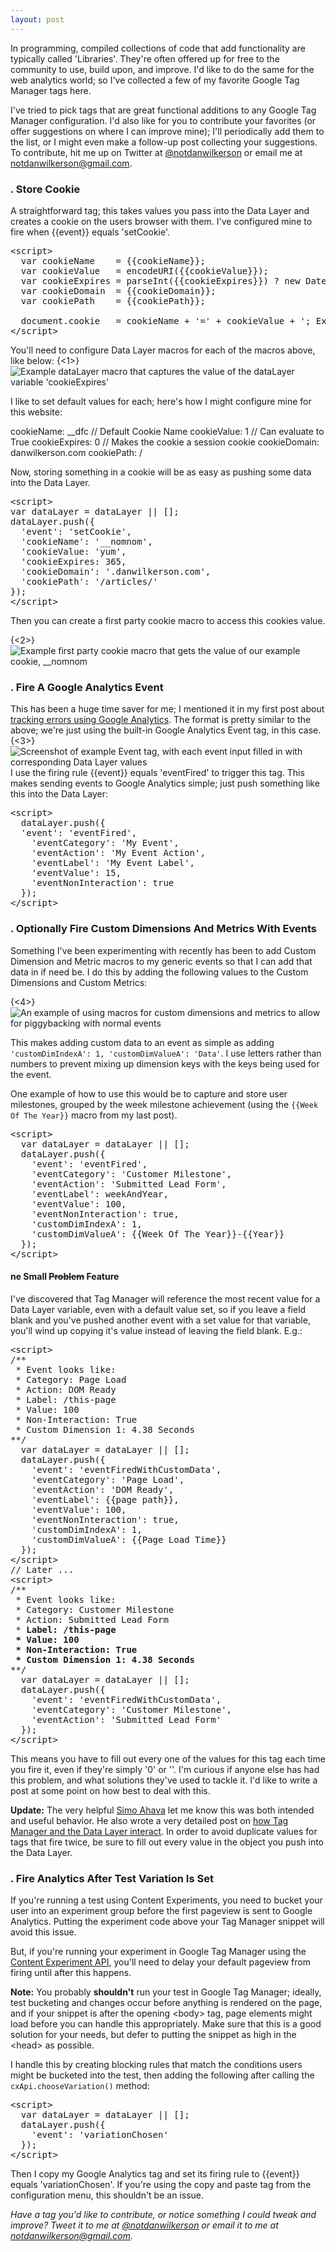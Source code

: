 ```yaml
---
layout: post
---
```


In programming, compiled collections of code that add functionality are typically called 'Libraries'. They're often offered up for free to the community to use, build upon, and improve. I'd like to do the same for the web analytics world; so I've collected a few of my favorite Google Tag Manager tags here.

I've tried to pick tags that are great functional additions to any Google Tag Manager configuration. I'd also like for you to contribute your favorites (or offer suggestions on where I can improve mine); I'll periodically add them to the list, or I might even make a follow-up post collecting your suggestions. To contribute, hit me up on Twitter at [@notdanwilkerson](https://twitter.com/notdanwilkerson) or email me at [notdanwilkerson@gmail.com](mailto:notdanwilkerson@gmail.com).

### . Store Cookie
A straightforward tag; this takes values you pass into the Data Layer and creates a cookie on the users browser with them. I've configured mine to fire when {{event}} equals 'setCookie'.
<pre>
&lt;script&gt;
  var cookieName    = {{cookieName}};
  var cookieValue   = encodeURI({{cookieValue}});
  var cookieExpires = parseInt({{cookieExpires}}) ? new Date(new Date().getTime() + 1000 * 60 * 60 * 24 * {{cookieExpires}}) : 0;
  var cookieDomain  = {{cookieDomain}};
  var cookiePath    = {{cookiePath}};

  document.cookie   = cookieName + '=' + cookieValue + '; Expires=' + cookieExpires + '; Domain=' + cookieDomain + '; Path=' + cookiePath;
&lt;/script&gt;
</pre>
You'll need to configure Data Layer macros for each of the macros above, like below:
{<1>}![Example dataLayer macro that captures the value of the dataLayer variable 'cookieExpires'](/content/images/2014/Sep/Screen-Shot-2014-09-27-at-9-45-17-AM.png)

I like to set default values for each; here's how I might configure mine for this website:

cookieName: \_\_dfc  // Default Cookie Name
cookieValue: 1  // Can evaluate to True
cookieExpires: 0  // Makes the cookie a session cookie
cookieDomain: danwilkerson.com
cookiePath: /

Now, storing something in a cookie will be as easy as pushing some data into the Data Layer.

<pre>
&lt;script&gt;
var dataLayer = dataLayer || [];
dataLayer.push({
  'event': 'setCookie',
  'cookieName': '__nomnom',
  'cookieValue: 'yum',
  'cookieExpires: 365,
  'cookieDomain': '.danwilkerson.com',
  'cookiePath': '/articles/'
});
&lt;/script&gt;
</pre>

Then you can create a first party cookie macro to access this cookies value.

{<2>}![Example first party cookie macro that gets the value of our example cookie, __nomnom](/content/images/2014/Sep/Screen-Shot-2014-09-27-at-9-51-20-AM.png)


### . Fire A Google Analytics Event
This has been a huge time saver for me; I mentioned it in my first post about [tracking errors using Google Analytics](/google-analytics-error-tracking-guide/). The format is pretty similar to the above; we're just using the built-in Google Analytics Event tag, in this case.
{<3>}![Screenshot of example Event tag, with each event input filled in with corresponding Data Layer values](/content/images/2014/Sep/Screen-Shot-2014-09-27-at-10-04-02-AM.png)
I use the firing rule {{event}} equals 'eventFired' to trigger this tag. This makes sending events to Google Analytics simple; just push something like this into the Data Layer:
<pre>
&lt;script&gt;
  dataLayer.push({
  'event': 'eventFired',
    'eventCategory': 'My Event',
    'eventAction': 'My Event Action',
    'eventLabel': 'My Event Label',
    'eventValue': 15,
    'eventNonInteraction': true
  });
&lt;/script&gt;
</pre>

### . Optionally Fire Custom Dimensions And Metrics With Events

Something I've been experimenting with recently has been to add Custom Dimension and Metric macros to my generic events so that I can add that data in if need be. I do this by adding the following values to the Custom Dimensions and Custom Metrics:

{<4>}![An example of using macros for custom dimensions and metrics to allow for piggybacking with normal events](/content/images/2014/Sep/Screen-Shot-2014-09-27-at-10-04-14-AM-1.png)

This makes adding custom data to an event as simple as adding <code>'customDimIndexA': 1, 'customDimValueA': 'Data'</code>. I use letters rather than numbers to prevent mixing up dimension keys with the keys being used for the event.

One example of how to use this would be to capture and store user milestones, grouped by the week milestone achievement (using the <code>{{Week Of The Year}}</code> macro from my last post).
<pre>
&lt;script&gt;
  var dataLayer = dataLayer || [];
  dataLayer.push({
    'event': 'eventFired',
    'eventCategory': 'Customer Milestone',
    'eventAction': 'Submitted Lead Form',
    'eventLabel': weekAndYear,
    'eventValue': 100,
    'eventNonInteraction': true,
    'customDimIndexA': 1,
    'customDimValueA': {{Week Of The Year}}-{{Year}}
  });
&lt;/script&gt;
</pre>

#### ne Small ~~Problem~~ Feature
I've discovered that Tag Manager will reference the most recent value for a Data Layer variable, even with a default value set, so if you leave a field blank and you've pushed another event with a set value for that variable, you'll wind up copying it's value instead of leaving the field blank. E.g.:

<pre>
&lt;script&gt;
/**
 * Event looks like:
 * Category: Page Load
 * Action: DOM Ready
 * Label: /this-page
 * Value: 100
 * Non-Interaction: True
 * Custom Dimension 1: 4.38 Seconds
**/
  var dataLayer = dataLayer || [];
  dataLayer.push({
    'event': 'eventFiredWithCustomData',
    'eventCategory': 'Page Load',
    'eventAction': 'DOM Ready',
    'eventLabel': {{page path}},
    'eventValue': 100,
    'eventNonInteraction': true,
    'customDimIndexA': 1,
    'customDimValueA': {{Page Load Time}}
  });
&lt;/script&gt;
// Later ...
&lt;script&gt;
/**
 * Event looks like:
 * Category: Customer Milestone
 * Action: Submitted Lead Form
 * <strong>Label: /this-page
 * Value: 100
 * Non-Interaction: True
 * Custom Dimension 1: 4.38 Seconds</strong>
**/
  var dataLayer = dataLayer || [];
  dataLayer.push({
    'event': 'eventFiredWithCustomData',
    'eventCategory': 'Customer Milestone',
    'eventAction': 'Submitted Lead Form'
  });
&lt;/script&gt;
</pre>

This means you have to fill out every one of the values for this tag each time you fire it, even if they're simply '0' or ''. I'm curious if anyone else has had this problem, and what solutions they've used to tackle it. I'd like to write a post at some point on how best to deal with this.

<strong>Update:</strong> The very helpful [Simo Ahava](https://twitter.com/SimoAhava) let me know this was both intended and useful behavior. He also wrote a very detailed post on [how Tag Manager and the Data Layer interact](http://www.simoahava.com/analytics/google-tag-manager-data-model/). In order to avoid duplicate values for tags that fire twice, be sure to fill out every value in the object you push into the Data Layer.

### . Fire Analytics After Test Variation Is Set
If you're running a test using Content Experiments, you need to bucket your user into an experiment group before the first pageview is sent to Google Analytics. Putting the experiment code above your Tag Manager snippet will avoid this issue.

But, if you're running your experiment in Google Tag Manager using the [Content Experiment API](https://developers.google.com/analytics/solutions/experiments-client-side), you'll need to delay your default pageview from firing until after this happens.

<strong>Note:</strong> You probably <strong>shouldn't</strong> run your test in Google Tag Manager; ideally, test bucketing and changes occur before anything is rendered on the page, and if your snippet is after the opening &lt;body&gt; tag, page elements might load before you can handle this appropriately. Make sure that this is a good solution for your needs, but defer to putting the snippet as high in the &lt;head&gt; as possible.

I handle this by creating blocking rules that match the conditions users might be bucketed into the test, then adding the following after calling the <code>cxApi.chooseVariation()</code> method:
<pre>
&lt;script&gt;
  var dataLayer = dataLayer || [];
  dataLayer.push({
    'event': 'variationChosen'
  });
&lt;/script&gt;
</pre>

Then I copy my Google Analytics tag and set its firing rule to {{event}} equals 'variationChosen'. If you're using the copy and paste tag from the configuration menu, this shouldn't be an issue.

<i>Have a tag you'd like to contribute, or notice something I could tweak and improve? Tweet it to me at [@notdanwilkerson](https://twitter.com/notdanwilkerson) or email it to me at [notdanwilkerson@gmail.com](mailto:notdanwilkerson@gmail.com).</i>
